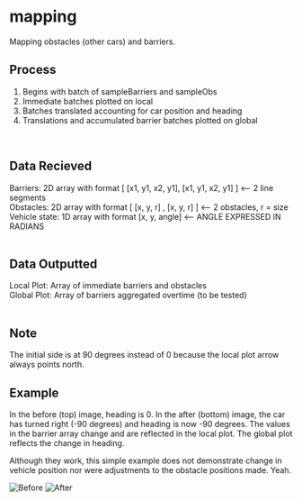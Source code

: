 # mapping

Mapping obstacles (other cars) and barriers.

## Process<br/>
1. Begins with batch of sampleBarriers and sampleObs
2. Immediate batches plotted on local
3. Batches translated accounting for car position and heading
4. Translations and accumulated barrier batches plotted on global
<br/>

## Data Recieved<br/>
Barriers: 2D array with format [ [x1, y1, x2, y1], [x1, y1, x2, y1] ] <-- 2 line segments<br/>
Obstacles: 2D array with format [ [x, y, r] , [x, y, r] ] <-- 2 obstacles, r = size<br/>
Vehicle state: 1D array with format [x, y, angle] <-- ANGLE EXPRESSED IN RADIANS<br/>
<br/>

## Data Outputted<br/>
Local Plot: Array of immediate barriers and obstacles<br/>
Global Plot: Array of barriers aggregated overtime (to be tested)<br/>
<br/>

## Note<br/>
The initial side is at 90 degrees instead of 0 because the local plot arrow always points north. 
<br/>

## Example<br/>
In the before (top) image, heading is 0. In the after (bottom) image, the car has turned right (-90 degrees) and heading is now -90 degrees. The values in the barrier array change and are reflected in the local plot. The global plot reflects the change in heading. 

Although they work, this simple example does not demonstrate change in vehicle position nor were adjustments to the obstacle positions made. Yeah.
<br/>

![Before](https://github.com/WisconsinAutonomous/mapping/blob/master/Before.png)
![After](https://github.com/WisconsinAutonomous/mapping/blob/master/After.png)

